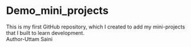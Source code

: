 # Demo_mini_projects
This is my first GitHub repository, which I created to add my mini-projects that I built to learn development.</br>
Author-Uttam Saini
